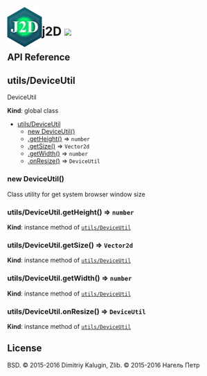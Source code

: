 <img src="https://github.com/fsggs/j2d/blob/0.2.0-dev/src/img/logo.png?raw=true" align="left" width="80"/>
<h1 align="left">j2D <a href="https://www.versioneye.com/user/projects/56afa5f63d82b9003761dfc8">
    <img src="https://www.versioneye.com/user/projects/56afa5f63d82b9003761dfc8/badge.svg?style=flat"/></a></h1>


## API Reference

<a name="utils/DeviceUtil"></a>

## utils/DeviceUtil
DeviceUtil

**Kind**: global class  

* [utils/DeviceUtil](#utils/DeviceUtil)
    * [new DeviceUtil()](#new_utils/DeviceUtil_new)
    * [.getHeight()](#utils/DeviceUtil+getHeight) ⇒ <code>number</code>
    * [.getSize()](#utils/DeviceUtil+getSize) ⇒ <code>Vector2d</code>
    * [.getWidth()](#utils/DeviceUtil+getWidth) ⇒ <code>number</code>
    * [.onResize()](#utils/DeviceUtil+onResize) ⇒ <code>DeviceUtil</code>

<a name="new_utils/DeviceUtil_new"></a>

### new DeviceUtil()
Class utility for get system browser window size

<a name="utils/DeviceUtil+getHeight"></a>

### utils/DeviceUtil.getHeight() ⇒ <code>number</code>
**Kind**: instance method of <code>[utils/DeviceUtil](#utils/DeviceUtil)</code>  
<a name="utils/DeviceUtil+getSize"></a>

### utils/DeviceUtil.getSize() ⇒ <code>Vector2d</code>
**Kind**: instance method of <code>[utils/DeviceUtil](#utils/DeviceUtil)</code>  
<a name="utils/DeviceUtil+getWidth"></a>

### utils/DeviceUtil.getWidth() ⇒ <code>number</code>
**Kind**: instance method of <code>[utils/DeviceUtil](#utils/DeviceUtil)</code>  
<a name="utils/DeviceUtil+onResize"></a>

### utils/DeviceUtil.onResize() ⇒ <code>DeviceUtil</code>
**Kind**: instance method of <code>[utils/DeviceUtil](#utils/DeviceUtil)</code>  

## License

BSD. © 2015-2016 Dimitriy Kalugin, Zlib. © 2015-2016 Нагель Петр

